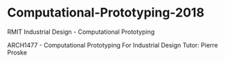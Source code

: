 # Computational-Prototyping-2018
RMIT Industrial Design - Computational Prototyping

ARCH1477 - Computational Prototyping For Industrial Design
Tutor: Pierre Proske
